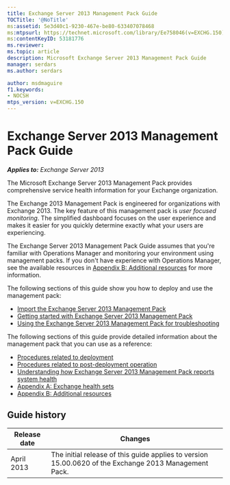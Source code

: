 ```yaml
---
title: Exchange Server 2013 Management Pack Guide
TOCTitle: '@NoTitle'
ms:assetid: 5e3d40c1-9230-467e-be80-633407078468
ms:mtpsurl: https://technet.microsoft.com/library/Ee758046(v=EXCHG.150)
ms:contentKeyID: 53181776
ms.reviewer: 
ms.topic: article
description: Microsoft Exchange Server 2013 Management Pack Guide
manager: serdars
ms.author: serdars

author: msdmaguire
f1.keywords:
- NOCSH
mtps_version: v=EXCHG.150
---
```


# Exchange Server 2013 Management Pack Guide

_**Applies to:** Exchange Server 2013_

The Microsoft Exchange Server 2013 Management Pack provides comprehensive service health information for your Exchange organization.

The Exchange 2013 Management Pack is engineered for organizations with Exchange 2013. The key feature of this management pack is _user focused monitoring_. The simplified dashboard focuses on the user experience and makes it easier for you quickly determine exactly what your users are experiencing.

The Exchange Server 2013 Management Pack Guide assumes that you're familiar with Operations Manager and monitoring your environment using management packs. If you don't have experience with Operations Manager, see the available resources in [Appendix B: Additional resources](appendix-b-additional-resources.md) for more information.

The following sections of this guide show you how to deploy and use the management pack:

- [Import the Exchange Server 2013 Management Pack](import-the-exchange-server-2013-management-pack.md)
- [Getting started with Exchange Server 2013 Management Pack](getting-started-with-exchange-server-2013-management-pack.md)
- [Using the Exchange Server 2013 Management Pack for troubleshooting](using-the-exchange-server-2013-management-pack-for-troubleshooting.md)

The following sections of this guide provide detailed information about the management pack that you can use as a reference:

- [Procedures related to deployment](procedures-related-to-deployment.md)
- [Procedures related to post-deployment operation](procedures-related-to-post-deployment-operation.md)
- [Understanding how Exchange Server 2013 Management Pack reports system health](understanding-how-exchange-server-2013-management-pack-reports-system-health.md)
- [Appendix A: Exchange health sets](appendix-a-exchange-health-sets.md)
- [Appendix B: Additional resources](appendix-b-additional-resources.md)

## Guide history

|Release date|Changes|
|---|---|
|April 2013|The initial release of this guide applies to version 15.00.0620 of the Exchange 2013 Management Pack.|
